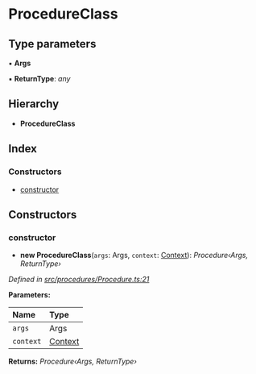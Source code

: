 # ProcedureClass

## Type parameters

▪ **Args**

▪ **ReturnType**: _any_

## Hierarchy

* **ProcedureClass**

## Index

### Constructors

* [constructor](../interfaces/_procedures_procedure_.procedureclass.md#constructor)

## Constructors

### constructor

+ **new ProcedureClass**\(`args`: Args, `context`: [Context](../classes/_context_.context.md)\): _Procedure‹Args, ReturnType›_

_Defined in_ [_src/procedures/Procedure.ts:21_](https://github.com/PolymathNetwork/polymath-sdk/blob/e8bbc1e/src/procedures/Procedure.ts#L21)

**Parameters:**

| Name | Type |
| :--- | :--- |
| `args` | Args |
| `context` | [Context](../classes/_context_.context.md) |

**Returns:** _Procedure‹Args, ReturnType›_


